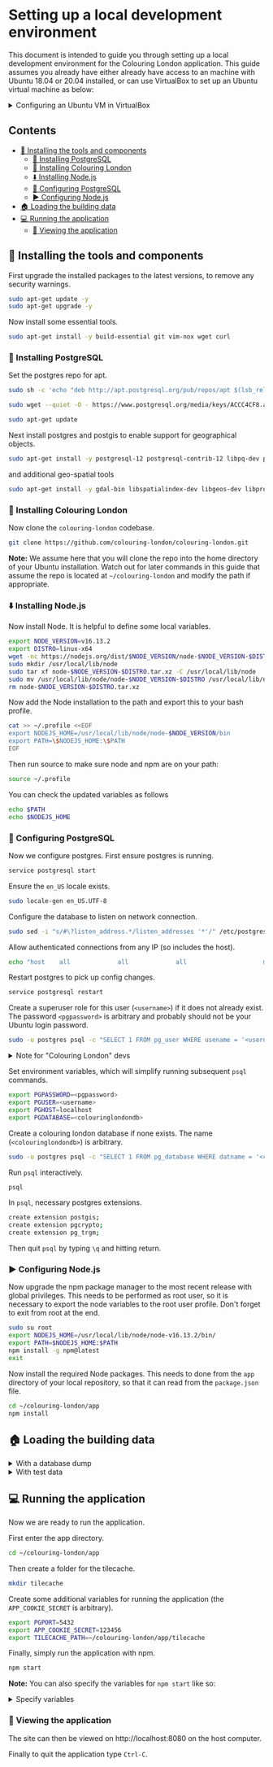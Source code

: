 # Setting up a local development environment

This document is intended to guide you through setting up a local development environment for the Colouring London application. This guide assumes you already have either already have access to an machine with Ubuntu 18.04 or 20.04 installed, or can use VirtualBox to set up an Ubuntu virtual machine as below:

<details>
<summary>
Configuring an Ubuntu VM in VirtualBox
</summary><p></p>

Here we explain how to use VirtualBox and SSH into your Ubuntu installation for convenience.

When setting up the VirtualBox VM, consider the size of the database you intend to load for use with the application. Consult the [:house: Loading the building data](#house-loading-the-building-data) section of this guide and decide whether you will be using a full city database or will load test data from OSM.

For "Colouring London", we have found that the size of the database means that a VM with access to 50GB of storage is appropriate. If you are using the OSM test data, the default storage settings in VirtualBox should suffice.

##### In either case, you should set the memory to at least `2048` MB.

If you a running Ubuntu in a virtual environment you will need to configure networking to forward ports from the guest to the host. For Virtual Box the following was configured under NAT port forwarding (found under `Settings -> Network -> Advanced -> Port Forwarding`).

Name     | Protocol  | Host Port  | Guest Port
-------- | --------- | ---------- | -----------
app      | TCP       | 8080       | 3000
app_dev  | TCP       | 3001       | 3001
ssh      | TCP       | 4022       | 22

The `app_dev` mapping is used in development by Razzle which rebuilds and serves client side assets on the fly.

To run the commands in the rest of this setup guide, either `ssh` into the VirtualBox environment or open the terminal within the Ubuntu GUI.

If you wish to `ssh`, you will first need to open the terminal in Ubuntu and run the following.

```bash
sudo apt-get install -y openssh-server
```

You can then `ssh` into the VirtualBox VM set up with the port  forwarding described above like so, where `<linuxusername>` is the name you set up during the installation of Ubuntu (you can type `whoami` in the Ubuntu terminal to remind yourself of this).

```bash
ssh <linuxusername>@localhost -p 4022
```
</details>

## Contents

- [:tulip: Installing the tools and components](#tulip-installing-the-tools-and-components)
  - [:red_circle: Installing PostgreSQL](#red_circle-installing-postgresql)
  - [:rainbow: Installing Colouring London](#rainbow-installing-colouring-london)
  - [:arrow_down: Installing Node.js](#arrow_down-installing-nodejs)
  - [:large_blue_circle: Configuring PostgreSQL](#large_blue_circle-configuring-postgresql)
  - [:arrow_forward: Configuring Node.js](#arrow_forward-configuring-nodejs)
- [:house: Loading the building data](#house-loading-the-building-data)
- [:computer: Running the application](#computer-running-the-application)
  - [:eyes: Viewing the application](#eyes-viewing-the-application)

## :tulip: Installing the tools and components

First upgrade the installed packages to the latest versions, to remove any security warnings.

```bash
sudo apt-get update -y
sudo apt-get upgrade -y
```

Now install some essential tools.

```bash
sudo apt-get install -y build-essential git vim-nox wget curl
```

### :red_circle: Installing PostgreSQL

Set the postgres repo for apt.

```bash
sudo sh -c 'echo "deb http://apt.postgresql.org/pub/repos/apt $(lsb_release -cs)-pgdg main" > /etc/apt/sources.list.d/pgdg.list'
```

```bash
sudo wget --quiet -O - https://www.postgresql.org/media/keys/ACCC4CF8.asc | sudo apt-key add -
```

```bash
sudo apt-get update
```

Next install postgres and postgis to enable support for geographical objects.

```bash
sudo apt-get install -y postgresql-12 postgresql-contrib-12 libpq-dev postgis postgresql-12-postgis-3
```

and additional geo-spatial tools

```bash
sudo apt-get install -y gdal-bin libspatialindex-dev libgeos-dev libproj-dev
```

### :rainbow: Installing Colouring London

Now clone the `colouring-london` codebase. 

```bash
git clone https://github.com/colouring-london/colouring-london.git
```

**Note:** We assume here that you will clone the repo into the home directory of your Ubuntu installation. Watch out for later commands in this guide that assume the repo is located at `~/colouring-london` and modify the path if appropriate.

### :arrow_down: Installing Node.js

Now install Node. It is helpful to define some local variables.

```bash
export NODE_VERSION=v16.13.2
export DISTRO=linux-x64
wget -nc https://nodejs.org/dist/$NODE_VERSION/node-$NODE_VERSION-$DISTRO.tar.xz
sudo mkdir /usr/local/lib/node
sudo tar xf node-$NODE_VERSION-$DISTRO.tar.xz -C /usr/local/lib/node
sudo mv /usr/local/lib/node/node-$NODE_VERSION-$DISTRO /usr/local/lib/node/node-$NODE_VERSION
rm node-$NODE_VERSION-$DISTRO.tar.xz
```

Now add the Node installation to the path and export this to your bash profile.

```bash
cat >> ~/.profile <<EOF
export NODEJS_HOME=/usr/local/lib/node/node-$NODE_VERSION/bin
export PATH=\$NODEJS_HOME:\$PATH
EOF
```

Then run source to make sure node and npm are on your path:

```bash
source ~/.profile
```

You can check the updated variables as follows

```bash
echo $PATH
echo $NODEJS_HOME
```

### :large_blue_circle: Configuring PostgreSQL

Now we configure postgres. First ensure postgres is running.

```bash
service postgresql start
```

Ensure the `en_US` locale exists.

```bash
sudo locale-gen en_US.UTF-8
```

Configure the database to listen on network connection.

```bash
sudo sed -i "s/#\?listen_address.*/listen_addresses '*'/" /etc/postgresql/12/main/postgresql.conf
```

Allow authenticated connections from any IP (so includes the host).

```bash
echo "host    all             all             all                     md5" | sudo tee --append /etc/postgresql/12/main/pg_hba.conf > /dev/null
```

Restart postgres to pick up config changes.

```bash
service postgresql restart
```

<!-- Change the password encryption to md5. You will need to edit the postgres config file manually, for example you could use nano, then search for `password_encryption` and change it from `scram-sha-256` to `md5` (making sure you un-comment this line).

```bash
sudo nano /etc/postgresql/12/main/postgresql.conf
``` -->

Create a superuser role for this user (`<username>`) if it does not already exist. The
password `<pgpassword>` is arbitrary and probably should not be your Ubuntu login password.

```bash
sudo -u postgres psql -c "SELECT 1 FROM pg_user WHERE usename = '<username>';" | grep -q 1 || sudo -u postgres psql -c "CREATE ROLE <username> SUPERUSER LOGIN PASSWORD '<pgpassword>';"
```

<details>
<summary>Note for "Colouring London" devs</summary><p></p>

If you intend to load the full CL database from a dump file into your dev environment, run the above `psql` command with `<username>` as "cldbadmin" and use that username in subsequent steps, but also run the above a second time with `<username>` as "clwebapp" (see section [:house: Loading the building data](#house-loading-the-building-data) for more details).

</details><p></p>

Set environment variables, which will simplify running subsequent `psql` commands.

```bash
export PGPASSWORD=<pgpassword>
export PGUSER=<username>
export PGHOST=localhost
export PGDATABASE=<colouringlondondb>
```

Create a colouring london database if none exists. The name (`<colouringlondondb>`) is arbitrary.

```bash
sudo -u postgres psql -c "SELECT 1 FROM pg_database WHERE datname = '<colouringlondondb>';" | grep -q 1 || sudo -u postgres createdb -E UTF8 -T template0 --locale=en_US.utf8 -O <username> <colouringlondondb>
```

Run `psql` interactively.

```bash
psql
```

In `psql`, necessary postgres extensions.

```bash
create extension postgis;
create extension pgcrypto;
create extension pg_trgm;
```

Then quit `psql` by typing `\q` and hitting return.

### :arrow_forward: Configuring Node.js

Now upgrade the npm package manager to the most recent release with global privileges. This needs to be performed as root user, so it is necessary to export the node variables to the root user profile. Don't forget to exit from root at the end.

```bash
sudo su root
export NODEJS_HOME=/usr/local/lib/node/node-v16.13.2/bin/
export PATH=$NODEJS_HOME:$PATH
npm install -g npm@latest
exit
```

Now install the required Node packages. This needs to done from the `app` directory of your
local repository, so that it can read from the `package.json` file.

```bash
cd ~/colouring-london/app
npm install
```

## :house: Loading the building data

<details>
<summary> With a database dump </summary><p></p>

If you are a developer on the Colouring London project (or another Colouring Cities project), you may have a production database (or staging etc) that you wish to duplicate in your development environment.

Log into the environment where your production database is kept and create a dump file from the db.

```bash
pg_dump <colouringlondondb> > <dumpfile>
```

You should then download the file to the machine where you are setting up your development environment. If you are using Virtualbox, you could host share the dump file with the VM via a shared folder (e.g. [see these instructions for Mac](https://medium.com/macoclock/share-folder-between-macos-and-ubuntu-4ce84fb5c1ad)).

In your Ubuntu installation where you have been running these setup steps (e.g. Virtualbox VM), you can then recrate the db like so.

```bash
psql -d <colouringlondondb> < <dumpfile>
```

#### Run migrations

Now run all 'up' migrations to create tables, data types, indexes etc. The `.sql` scripts to
do this are located in the `migrations` folder of your local repository.

```bash
ls ~/colouring-london/migrations/*.up.sql 2>/dev/null | while read -r migration; do psql -d <colouringlondondb> < $migration; done;
```

</details>

<details>
<summary> With test data </summary><p></p>

This section shows how to load test buildings into the application from OpenStreetMaps (OSM).

#### Set up Python:

Install python and related tools.

```bash
sudo apt-get install -y python3 python3-pip python3-dev python3-venv
```

Now set up a virtual environment for python. In the following example we have named the
virtual environment *colouringlondon* but it can have any name.

```bash
pyvenv colouringlondon
```

Activate the virtual environment so we can install python packages into it.

```bash
source colouringlondon/bin/activate
```

Install python pip package manager and related tools.

```bash
pip install --upgrade pip
pip install --upgrade setuptools wheel
```

#### Load OpenStreetMap test polygons:

First install prerequisites.
```bash
sudo apt-get install parallel
```

Install the required python packages. This relies on the `requirements.txt` file located
in the `etl` folder of your local repository.

```bash
cd ~/colouring-london/etl/
pip install -r requirements.txt
```

To help test the Colouring London application, `get_test_polygons.py` will attempt to save a small (1.5km²) extract from OpenStreetMap to a format suitable for loading to the database.

Download the test data.

```bash
python get_test_polygons.py
```

Note: the first time you run it, you will get these warnings:
```
rm: cannot remove 'test_buildings.geojson': No such file or directory
rm: cannot remove 'test_buildings.3857.csv': No such file or directory
```

#### Run migrations

Now run all 'up' migrations to create tables, data types, indexes etc. The `.sql` scripts to
do this are located in the `migrations` folder of your local repository.

```bash
ls ~/colouring-london/migrations/*.up.sql 2>/dev/null | while read -r migration; do psql -d <colouringlondondb> < $migration; done;
```

#### Load buildings

Load all building outlines.

```bash
./load_geometries.sh ./
```

Create a building record per outline.

```bash
./create_building_records.sh
```
</details>

## :computer: Running the application

Now we are ready to run the application.

First enter the app directory.

```bash
cd ~/colouring-london/app
```

Then create a folder for the tilecache.

```bash
mkdir tilecache
```

Create some additional variables for running the application (the `APP_COOKIE_SECRET` is arbitrary).

```bash
export PGPORT=5432
export APP_COOKIE_SECRET=123456
export TILECACHE_PATH=~/colouring-london/app/tilecache
```

Finally, simply run the application with npm.

```bash
npm start
```

**Note:** You can also specify the variables for `npm start` like so:
<details>
<summary>
Specify variables
</summary>

```bash
PGPASSWORD=<pgpassword> PGDATABASE=<colouringlondondb> PGUSER=<username> PGHOST=localhost PGPORT=5432 APP_COOKIE_SECRET=123456 TILECACHE_PATH=~/colouring-london/app/tilecache npm start
```

</details><p></p>

### :eyes: Viewing the application

The site can then be viewed on http://localhost:8080 on the host computer.

Finally to quit the application type `Ctrl-C`.

